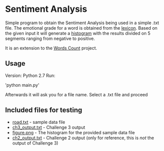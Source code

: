 # Sentiment Analysis

Simple program to obtain the Sentiment Analysis being used in a simple .txt file.
The emotional grade for a word is obtained from the [lexicon](sent_lexicon.csv).
Based on the given input it will generate a [histogram](figure.png) with
the results divided on 5 segments ranging from negative to positive.

It is an extension to the [Words Count](../Assigment2) project.

## Usage

Version: Python 2.7
Run:

'python main.py'

Afterwards it will ask you for a file name. Select a .txt file and proceed

## Included files for testing

- [road.txt](road.txt) - sample data file
- [ch3_output.txt](ch3_output.txt) - Challenge 3 output
- [figure.png](figure.png) - The histogram for the provided sample data file
- [ch2_output.txt](ch2_output.txt) - Challenge 2 output (only for reference, this is *not* the output of Challenge 3)
